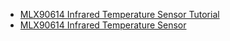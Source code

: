 
* [MLX90614 Infrared Temperature Sensor Tutorial](https://medium.com/geekculture/mlx90614-infrared-temperature-sensor-tutorial-1e05129bbe06)
* [MLX90614 Infrared Temperature Sensor](https://www.amazon.com/MLX90614ESF-Non-Contact-Infrared-Temperature-Arduino/dp/B07YZVDWWB/ref=sr_1_1)
